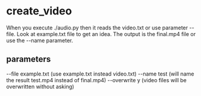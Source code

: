 # create_video

When you execute ./audio.py then it reads the video.txt or use parameter --file.
Look at example.txt file to get an idea.
The output is the final.mp4 file or use the --name parameter.

## parameters
--file example.txt (use example.txt instead video.txt)
--name test (will name the result test.mp4 instead of final.mp4)
--overwrite y (video files will be overwritten without asking)
